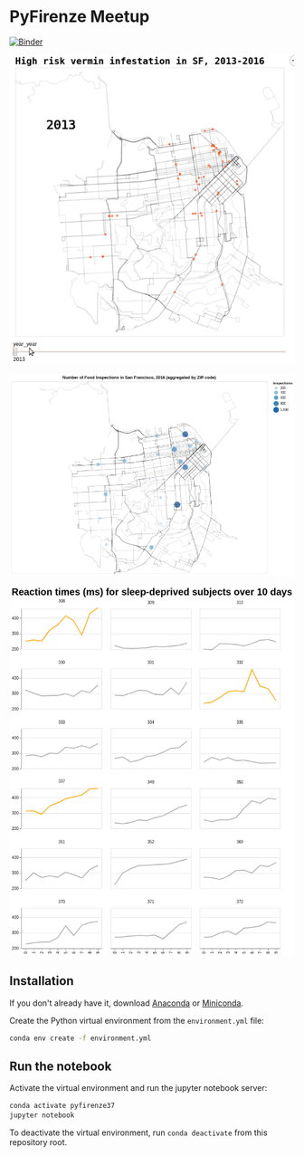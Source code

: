 # PyFirenze Meetup

[![Binder](https://mybinder.org/badge_logo.svg)](https://mybinder.org/v2/gh/jackdbd/python-firenze-meetup-2020-02-06/master)

![An animated GIF showing a map of food inspections in San Francisco in 2013-2016](https://raw.githubusercontent.com/jackdbd/python-firenze-meetup-2020-02-06/master/images/high-risk-vermin-infestation-sf.gif "High risk of vermin infestation in San Francisco, 2013-2016")

![A map of food inspections in San Francisco in 2016](https://raw.githubusercontent.com/jackdbd/python-firenze-meetup-2020-02-06/master/images/food-inspections-in-sf.png "Number of food inspections in San Francisco, 2016 (aggregated by ZIP code)")

![Facet grid of the reaction times for sleep-deprived subjects over 10 days](https://raw.githubusercontent.com/jackdbd/python-firenze-meetup-2020-02-06/master/images/sleep-deprivation-altair-facet-grid.png "Reaction times for sleep-deprived subjects over 10 days")

## Installation

If you don't already have it, download [Anaconda](https://www.anaconda.com/distribution/) or [Miniconda](https://docs.conda.io/en/latest/miniconda.html).

Create the Python virtual environment from the `environment.yml` file:

```sh
conda env create -f environment.yml
```

## Run the notebook

Activate the virtual environment and run the jupyter notebook server:

```sh
conda activate pyfirenze37
jupyter notebook
```

To deactivate the virtual environment, run `conda deactivate` from this repository root.
